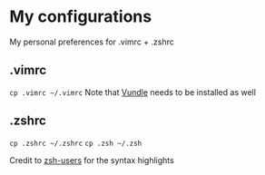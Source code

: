 # My configurations
My personal preferences for .vimrc + .zshrc

## .vimrc
`cp .vimrc ~/.vimrc`
Note that [Vundle](https://github.com/VundleVim/Vundle.vim) needs to be installed as well

## .zshrc
`cp .zshrc ~/.zshrc`
`cp .zsh ~/.zsh`

Credit to [zsh-users](https://github.com/zsh-users/zsh-syntax-highlighting) for the syntax highlights
